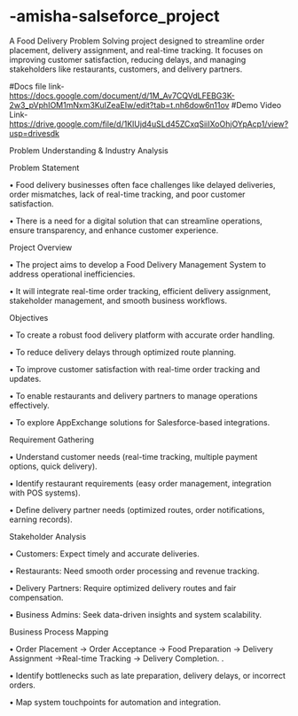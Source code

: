 # -amisha-salseforce_project
A Food Delivery Problem Solving project designed to streamline order placement, delivery assignment, and real-time tracking. It focuses on improving customer satisfaction, reducing delays, and managing stakeholders like restaurants, customers, and delivery partners.

#Docs file link-
https://docs.google.com/document/d/1M_Av7CQVdLFEBG3K-2w3_pVphIOM1mNxm3KuIZeaEIw/edit?tab=t.nh6dow6n11ov
#Demo Video Link-
https://drive.google.com/file/d/1KlUjd4uSLd45ZCxqSiiIXoOhjOYpAcp1/view?usp=drivesdk

Problem Understanding & Industry Analysis


Problem Statement

• Food delivery businesses often face challenges like delayed deliveries, order mismatches, lack
of real-time tracking, and poor customer satisfaction.

• There is a need for a digital solution that can streamline operations, ensure transparency, and
enhance customer experience.

Project Overview

• The project aims to develop a Food Delivery Management System to address operational
inefficiencies.

• It will integrate real-time order tracking, efficient delivery assignment, stakeholder management,
and smooth business workflows.

Objectives

• To create a robust food delivery platform with accurate order handling.

• To reduce delivery delays through optimized route planning.

• To improve customer satisfaction with real-time order tracking and updates.

• To enable restaurants and delivery partners to manage operations effectively.

• To explore AppExchange solutions for Salesforce-based integrations.

Requirement Gathering

• Understand customer needs (real-time tracking, multiple payment options, quick delivery).

• Identify restaurant requirements (easy order management, integration with POS systems).


• Define delivery partner needs (optimized routes, order notifications, earning records).

Stakeholder Analysis

• Customers: Expect timely and accurate deliveries.


• Restaurants: Need smooth order processing and revenue tracking.

• Delivery Partners: Require optimized delivery routes and fair compensation.

• Business Admins: Seek data-driven insights and system scalability.

Business Process Mapping

• Order Placement → Order Acceptance → Food Preparation → Delivery Assignment →Real-time Tracking → Delivery Completion.
.

• Identify bottlenecks such as late preparation, delivery delays, or incorrect orders.

• Map system touchpoints for automation and integration.


